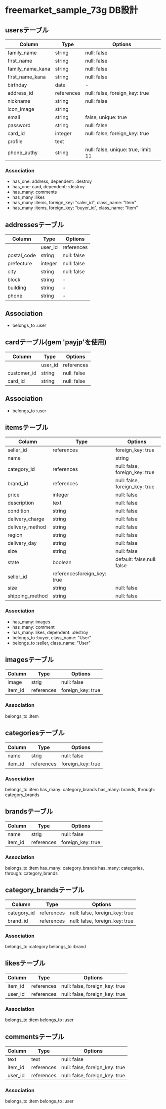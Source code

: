 # freemarket_sample_73g DB設計

## usersテーブル
|Column|Type|Options|
|------|----|-------|
|family_name|string|null: false|
|first_name|string|null: false|
|family_name_kana|string|null: false|
|first_name_kana|string|null: false|
|birthday|date|-|
|address_id|references|null: false, foreign_key: true|
|nickname|string|null: false|
|icon_image|string||
|email|string|false, unique: true|
|password|string|null: false|
|card_id|integer|null: false, foreign_key: true|
|profile|text||
|phone_authy|string|null: false, unique: true, limit: 11|
### Association
- has_one: address, dependent: :destroy
- has_one: card, dependent: :destroy
- has_many: comments
- has_many :likes
- has_many :items, foreign_key: "saler_id", class_name: "Item"
- has_many :items, foreign_key: "buyer_id", class_name: "Item"

## addressesテーブル
|Column|Type|Options|
|------|----|-------|
||user_id|references|null: false, foreign_key: true|
|postal_code|string|null: false|
|prefecture|integer|null: false|
|city|string|null: false|
|block|string|-|
|building|string|-|
|phone|string|-|
## Association
- belongs_to :user

## cardテーブル(gem 'payjp'を使用)
|Column|Type|Options|
|------|----|-------|
||user_id|references|null: false, foreign_key: true|
|customer_id|string|null: false|
|card_id|string|null: false|
## Association
- belongs_to :user

## itemsテーブル
|Column|Type|Options|
|------|----|-------|
|seller_id|references|foreign_key: true|
|name||string|null: false, unique: true, index:true|
|category_id|references|null: false, foreign_key: true|
|brand_id|references|null: false, foreign_key: true|
|price|integer|null: false|
|description|text|null: false|
|condition|string|null: false|
|delivery_charge|string|null: false|
|delivery_method|string|null: false|
|region|string|null: false|
|delivery_day|string|null: false|
|size|string|null: false|
|state|boolean|default: false,null: false|
|seller_id|referencesforeign_key: true|
|size|string|null: false|
|shipping_method|string|null: false|
### Association
- has_many: images
- has_many: comment
- has_many: likes, dependent: :destroy
- belongs_to :buyer, class_name: "User"
- belongs_to :seller, class_name: "User"

## imagesテーブル
|Column|Type|Options|
|------|----|-------|
|image|strig|null: false|
|item_id|references|foreign_key: true|
### Association
belongs_to :item

## categoriesテーブル
|Column|Type|Options|
|------|----|-------|
|name|strig|null: false|
|item_id|references|foreign_key: true|
### Association
belongs_to :item
has_many: category_brands
has_many: brands, through: category_brands

## brandsテーブル
|Column|Type|Options|
|------|----|-------|
|name|strig|null: false|
|item_id|references|foreign_key: true|
### Association
belongs_to :item
has_many: category_brands
has_many: categories, through: category_brands

## category_brandsテーブル
|Column|Type|Options|
|------|----|-------|
|category_id|references|null: false, foreign_key: true|
|brand_id|references|null: false, foreign_key: true|
### Association
belongs_to :category
belongs_to :brand

## likesテーブル
|Column|Type|Options|
|------|----|-------|
|item_id|references|null: false, foreign_key: true|
|user_id|references|null: false, foreign_key: true|
### Association
belongs_to :item
belongs_to :user

## commentsテーブル
|Column|Type|Options|
|------|----|-------|
|text|text|null: false|
|item_id|references|null: false, foreign_key: true|
|user_id|references|null: false, foreign_key: true|
### Association
belongs_to :item
belongs_to :user